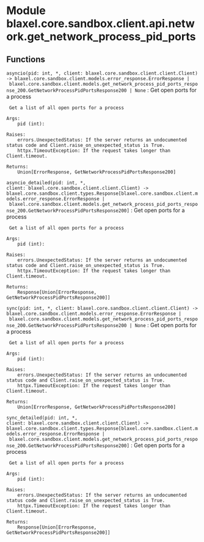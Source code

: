 Module blaxel.core.sandbox.client.api.network.get_network_process_pid_ports
===========================================================================

Functions
---------

`asyncio(pid: int, *, client: blaxel.core.sandbox.client.client.Client) ‑> blaxel.core.sandbox.client.models.error_response.ErrorResponse | blaxel.core.sandbox.client.models.get_network_process_pid_ports_response_200.GetNetworkProcessPidPortsResponse200 | None`
:   Get open ports for a process
    
     Get a list of all open ports for a process
    
    Args:
        pid (int):
    
    Raises:
        errors.UnexpectedStatus: If the server returns an undocumented status code and Client.raise_on_unexpected_status is True.
        httpx.TimeoutException: If the request takes longer than Client.timeout.
    
    Returns:
        Union[ErrorResponse, GetNetworkProcessPidPortsResponse200]

`asyncio_detailed(pid: int, *, client: blaxel.core.sandbox.client.client.Client) ‑> blaxel.core.sandbox.client.types.Response[blaxel.core.sandbox.client.models.error_response.ErrorResponse | blaxel.core.sandbox.client.models.get_network_process_pid_ports_response_200.GetNetworkProcessPidPortsResponse200]`
:   Get open ports for a process
    
     Get a list of all open ports for a process
    
    Args:
        pid (int):
    
    Raises:
        errors.UnexpectedStatus: If the server returns an undocumented status code and Client.raise_on_unexpected_status is True.
        httpx.TimeoutException: If the request takes longer than Client.timeout.
    
    Returns:
        Response[Union[ErrorResponse, GetNetworkProcessPidPortsResponse200]]

`sync(pid: int, *, client: blaxel.core.sandbox.client.client.Client) ‑> blaxel.core.sandbox.client.models.error_response.ErrorResponse | blaxel.core.sandbox.client.models.get_network_process_pid_ports_response_200.GetNetworkProcessPidPortsResponse200 | None`
:   Get open ports for a process
    
     Get a list of all open ports for a process
    
    Args:
        pid (int):
    
    Raises:
        errors.UnexpectedStatus: If the server returns an undocumented status code and Client.raise_on_unexpected_status is True.
        httpx.TimeoutException: If the request takes longer than Client.timeout.
    
    Returns:
        Union[ErrorResponse, GetNetworkProcessPidPortsResponse200]

`sync_detailed(pid: int, *, client: blaxel.core.sandbox.client.client.Client) ‑> blaxel.core.sandbox.client.types.Response[blaxel.core.sandbox.client.models.error_response.ErrorResponse | blaxel.core.sandbox.client.models.get_network_process_pid_ports_response_200.GetNetworkProcessPidPortsResponse200]`
:   Get open ports for a process
    
     Get a list of all open ports for a process
    
    Args:
        pid (int):
    
    Raises:
        errors.UnexpectedStatus: If the server returns an undocumented status code and Client.raise_on_unexpected_status is True.
        httpx.TimeoutException: If the request takes longer than Client.timeout.
    
    Returns:
        Response[Union[ErrorResponse, GetNetworkProcessPidPortsResponse200]]